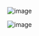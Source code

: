 
![image](https://github.com/user-attachments/assets/38c4a69b-dc4c-4547-92a0-f0035e963d5f)

![image](https://github.com/user-attachments/assets/8ab92bde-98fe-46c1-8d88-297aade13704)
